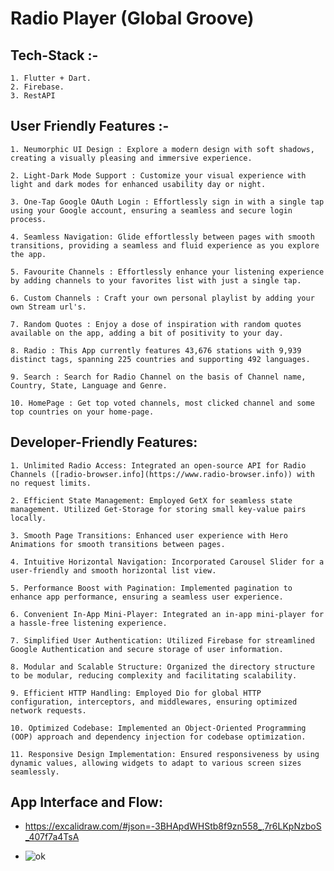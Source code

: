 
# Radio Player (Global Groove)

## Tech-Stack :-
    1. Flutter + Dart.
    2. Firebase.
    3. RestAPI

## User Friendly Features :- 
    1. Neumorphic UI Design : Explore a modern design with soft shadows, creating a visually pleasing and immersive experience.
    
    2. Light-Dark Mode Support : Customize your visual experience with light and dark modes for enhanced usability day or night.
    
    3. One-Tap Google OAuth Login : Effortlessly sign in with a single tap using your Google account, ensuring a seamless and secure login process.
    
    4. Seamless Navigation: Glide effortlessly between pages with smooth transitions, providing a seamless and fluid experience as you explore the app.
   
    5. Favourite Channels : Effortlessly enhance your listening experience by adding channels to your favorites list with just a single tap.
    
    6. Custom Channels : Craft your own personal playlist by adding your own Stream url's.
    
    7. Random Quotes : Enjoy a dose of inspiration with random quotes available on the app, adding a bit of positivity to your day.
    
    8. Radio : This App currently features 43,676 stations with 9,939 distinct tags, spanning 225 countries and supporting 492 languages.
   
    9. Search : Search for Radio Channel on the basis of Channel name, Country, State, Language and Genre.
    
    10. HomePage : Get top voted channels, most clicked channel and some top countries on your home-page.

## Developer-Friendly Features:

    1. Unlimited Radio Access: Integrated an open-source API for Radio Channels ([radio-browser.info](https://www.radio-browser.info)) with no request limits.

    2. Efficient State Management: Employed GetX for seamless state management. Utilized Get-Storage for storing small key-value pairs locally.

    3. Smooth Page Transitions: Enhanced user experience with Hero Animations for smooth transitions between pages.

    4. Intuitive Horizontal Navigation: Incorporated Carousel Slider for a user-friendly and smooth horizontal list view.

    5. Performance Boost with Pagination: Implemented pagination to enhance app performance, ensuring a seamless user experience.

    6. Convenient In-App Mini-Player: Integrated an in-app mini-player for a hassle-free listening experience.

    7. Simplified User Authentication: Utilized Firebase for streamlined Google Authentication and secure storage of user information.

    8. Modular and Scalable Structure: Organized the directory structure to be modular, reducing complexity and facilitating scalability.

    9. Efficient HTTP Handling: Employed Dio for global HTTP configuration, interceptors, and middlewares, ensuring optimized network requests.

    10. Optimized Codebase: Implemented an Object-Oriented Programming (OOP) approach and dependency injection for codebase optimization.

    11. Responsive Design Implementation: Ensured responsiveness by using dynamic values, allowing widgets to adapt to various screen sizes seamlessly.

## App Interface and Flow:
 - https://excalidraw.com/#json=-3BHApdWHStb8f9zn558_,7r6LKpNzboS_407f7a4TsA

 - ![ok](https://github.com/rishi058/Radio_Payer_Global_Groove/assets/97884033/ced76309-c2a7-43a6-9039-46af249da761)

